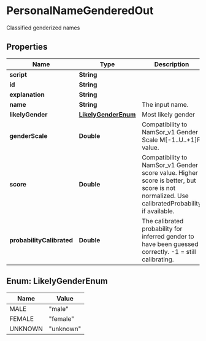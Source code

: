 

# PersonalNameGenderedOut

Classified genderized names

## Properties

| Name | Type | Description | Notes |
|------------ | ------------- | ------------- | -------------|
|**script** | **String** |  |  [optional] |
|**id** | **String** |  |  [optional] |
|**explanation** | **String** |  |  [optional] |
|**name** | **String** | The input name. |  [optional] |
|**likelyGender** | [**LikelyGenderEnum**](#LikelyGenderEnum) | Most likely gender |  [optional] |
|**genderScale** | **Double** | Compatibility to NamSor_v1 Gender Scale M[-1..U..+1]F value. |  [optional] |
|**score** | **Double** | Compatibility to NamSor_v1 Gender score value. Higher score is better, but score is not normalized. Use calibratedProbability if available.  |  [optional] |
|**probabilityCalibrated** | **Double** | The calibrated probability for inferred gender to have been guessed correctly. -1 &#x3D; still calibrating.  |  [optional] |



## Enum: LikelyGenderEnum

| Name | Value |
|---- | -----|
| MALE | &quot;male&quot; |
| FEMALE | &quot;female&quot; |
| UNKNOWN | &quot;unknown&quot; |



